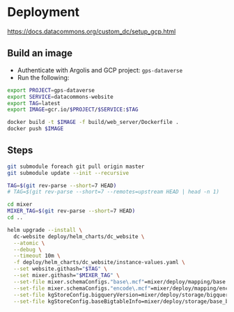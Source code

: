 # Deployment
https://docs.datacommons.org/custom_dc/setup_gcp.html

## Build an image
- Authenticate with Argolis and GCP project: `gps-dataverse`
- Run the following:
```bash
export PROJECT=gps-dataverse
export SERVICE=datacommons-website
export TAG=latest
export IMAGE=gcr.io/$PROJECT/$SERVICE:$TAG

docker build -t $IMAGE -f build/web_server/Dockerfile .
docker push $IMAGE
```

## Steps
```bash
git submodule foreach git pull origin master
git submodule update --init --recursive

TAG=$(git rev-parse --short=7 HEAD)
# TAG=$(git rev-parse --short=7 --remotes=upstream HEAD | head -n 1)

cd mixer
MIXER_TAG=$(git rev-parse --short=7 HEAD)
cd ..

helm upgrade --install \
  dc-website deploy/helm_charts/dc_website \
  --atomic \
  --debug \
  --timeout 10m \
  -f deploy/helm_charts/dc_website/instance-values.yaml \
  --set website.githash="$TAG" \
  --set mixer.githash="$MIXER_TAG" \
  --set-file mixer.schemaConfigs."base\.mcf"=mixer/deploy/mapping/base.mcf \
  --set-file mixer.schemaConfigs."encode\.mcf"=mixer/deploy/mapping/encode.mcf \
  --set-file kgStoreConfig.bigqueryVersion=mixer/deploy/storage/bigquery.version \
  --set-file kgStoreConfig.baseBigtableInfo=mixer/deploy/storage/base_bigtable_info.yaml
```
